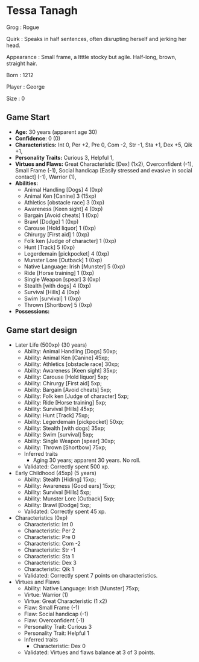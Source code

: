 # Tessa Tanagh

Grog
: Rogue

Quirk
: Speaks in half sentences, often disrupting herself and jerking her head.

Appearance
: Small frame, a ltttle stocky but agile.  Half-long, brown, straight hair.

Born
: 1212

Player
: George

Size
: 0

## Game Start

+ **Age:** 30 years (apparent age 30)
+ **Confidence**: 0 (0)
+ **Characteristics:** 
Int 0, 
Per +2, 
Pre 0, 
Com -2, 
Str -1, 
Sta +1, 
Dex +5, 
Qik +1, 
+ **Personality Traits:** 
Curious 3, 
Helpful 1, 
+ **Virtues and Flaws:** 
Great Characteristic [Dex] (1x2), 
Overconfident (-1), 
Small Frame (-1), 
Social handicap [Easily stressed and evasive in social contact] (-1), 
Warrior (1), 
+ **Abilities:**
    + Animal Handling [Dogs] 4 (0xp)
    + Animal Ken [Canine] 3 (15xp)
    + Athletics [obstacle race] 3 (0xp)
    + Awareness [Keen sight] 4 (0xp)
    + Bargain [Avoid cheats] 1 (0xp)
    + Brawl [Dodge] 1 (0xp)
    + Carouse [Hold liquor] 1 (0xp)
    + Chirurgy [First aid] 1 (0xp)
    + Folk ken [Judge of character] 1 (0xp)
    + Hunt [Track] 5 (0xp)
    + Legerdemain [pickpocket] 4 (0xp)
    + Munster Lore [Outback] 1 (0xp)
    + Native Language: Irish [Munster] 5 (0xp)
    + Ride [Horse training] 1 (0xp)
    + Single Weapon [spear] 3 (0xp)
    + Stealth [with dogs] 4 (0xp)
    + Survival [Hills] 4 (0xp)
    + Swim [survival] 1 (0xp)
    + Thrown [Shortbow] 5 (0xp)
+ **Possessions:**


## Game start design

+ Later Life (500xp) (30 years)
    + Ability: Animal Handling [Dogs] 50xp; 
    + Ability: Animal Ken [Canine] 45xp; 
    + Ability: Athletics [obstacle race] 30xp; 
    + Ability: Awareness [Keen sight] 35xp; 
    + Ability: Carouse [Hold liquor] 5xp; 
    + Ability: Chirurgy [First aid] 5xp; 
    + Ability: Bargain [Avoid cheats] 5xp; 
    + Ability: Folk ken [Judge of character] 5xp; 
    + Ability: Ride [Horse training] 5xp; 
    + Ability: Survival [Hills] 45xp; 
    + Ability: Hunt [Track] 75xp; 
    + Ability: Legerdemain [pickpocket] 50xp; 
    + Ability: Stealth [with dogs] 35xp; 
    + Ability: Swim [survival] 5xp; 
    + Ability: Single Weapon [spear] 30xp; 
    + Ability: Thrown [Shortbow] 75xp; 
    + Inferred traits
        + Aging 30 years; apparent 30 years. No roll. 
    + Validated: Correctly spent 500 xp.
+ Early Childhood (45xp) (5 years)
    + Ability: Stealth [Hiding] 15xp; 
    + Ability: Awareness [Good ears] 15xp; 
    + Ability: Survival [Hills] 5xp; 
    + Ability: Munster Lore [Outback] 5xp; 
    + Ability: Brawl [Dodge] 5xp; 
    + Validated: Correctly spent 45 xp.
+ Characteristics (0xp)
    + Characteristic: Int 0
    + Characteristic: Per 2
    + Characteristic: Pre 0
    + Characteristic: Com -2
    + Characteristic: Str -1
    + Characteristic: Sta 1
    + Characteristic: Dex 3
    + Characteristic: Qik 1
    + Validated: Correctly spent 7 points on characteristics.
+ Virtues and Flaws
    + Ability: Native Language: Irish [Munster] 75xp; 
    + Virtue: Warrior (1)
    + Virtue: Great Characteristic (1 x2)
    + Flaw: Small Frame (-1)
    + Flaw: Social handicap (-1)
    + Flaw: Overconfident (-1)
    + Personality Trait: Curious 3
    + Personality Trait: Helpful 1
    + Inferred traits
        + Characteristic: Dex 0
    + Validated: Virtues and flaws balance at 3 of 3 points.

